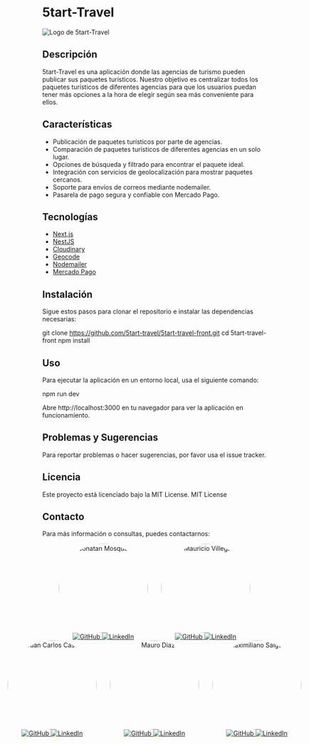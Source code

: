 # 5tart-Travel

![Logo de 5tart-Travel](ruta/a/tu/logo.png)

## Descripción

5tart-Travel es una aplicación donde las agencias de turismo pueden publicar sus paquetes turísticos. Nuestro objetivo es centralizar todos los paquetes turísticos de diferentes agencias para que los usuarios puedan tener más opciones a la hora de elegir según sea más conveniente para ellos.

## Características

- Publicación de paquetes turísticos por parte de agencias.
- Comparación de paquetes turísticos de diferentes agencias en un solo lugar.
- Opciones de búsqueda y filtrado para encontrar el paquete ideal.
- Integración con servicios de geolocalización para mostrar paquetes cercanos.
- Soporte para envíos de correos mediante nodemailer.
- Pasarela de pago segura y confiable con Mercado Pago.

## Tecnologías

- [Next.js](https://nextjs.org/)
- [NestJS](https://nestjs.com/)
- [Cloudinary](https://cloudinary.com/)
- [Geocode](https://geocode.xyz/)
- [Nodemailer](https://nodemailer.com/about/)
- [Mercado Pago](https://www.mercadopago.com/)

## Instalación

Sigue estos pasos para clonar el repositorio e instalar las dependencias necesarias:

git clone https://github.com/5tart-travel/5tart-travel-front.git
cd 5tart-travel-front
npm install

## Uso

Para ejecutar la aplicación en un entorno local, usa el siguiente comando:

npm run dev

Abre http://localhost:3000 en tu navegador para ver la aplicación en funcionamiento.

## Problemas y Sugerencias

Para reportar problemas o hacer sugerencias, por favor usa el issue tracker.

## Licencia
Este proyecto está licenciado bajo la MIT License.
MIT License

## Contacto
Para más información o consultas, puedes contactarnos:


<div style="display: flex; justify-content: center;">
  <div style="text-align: center; margin-right: 30px;">
    <img src="https://res.cloudinary.com/dia2gautk/image/upload/v1719940434/cmoccvvllrsaay1kzsmw.jpg" alt="Jonatan Mosqueda" width="200" style="border-radius: 50%;">
    <br>
    <a href="https://github.com/Jongabee">
      <img src="https://img.shields.io/badge/GitHub-Profile-blue?style=flat-square&logo=github" alt="GitHub">
    </a>
    <a href="https://www.linkedin.com/in/jongabee/">
      <img src="https://img.shields.io/badge/LinkedIn-Profile-blue?style=flat-square&logo=linkedin" alt="LinkedIn">
    </a>
  </div>
  <div style="text-align: center;">
    <img src="https://res.cloudinary.com/dia2gautk/image/upload/v1719940484/abc8xlg70lzveiol8cns.jpg" alt="Mauricio Villegas" width="200" style="border-radius: 50%;">
    <br>
    <a href="https://github.com/V-Mau">
      <img src="https://img.shields.io/badge/GitHub-Profile-blue?style=flat-square&logo=github" alt="GitHub">
    </a>
    <a href="https://www.linkedin.com/in/username_linkedin">
      <img src="https://img.shields.io/badge/LinkedIn-Profile-blue?style=flat-square&logo=linkedin" alt="LinkedIn">
    </a>
  </div>
</div>

<div style="display: flex; justify-content: center;">
  <div style="text-align: center; margin-right: 30px;">
    <img src="https://res.cloudinary.com/dia2gautk/image/upload/v1719940455/d66xfi743hlgp330kmxu.jpg" alt="Juan Carlos Castillo" width="200" style="border-radius: 50%;">
    <br>
    <a href="https://github.com/juank132">
      <img src="https://img.shields.io/badge/GitHub-Profile-blue?style=flat-square&logo=github" alt="GitHub">
    </a>
    <a href="https://www.linkedin.com/in/username_linkedin">
      <img src="https://img.shields.io/badge/LinkedIn-Profile-blue?style=flat-square&logo=linkedin" alt="LinkedIn">
    </a>
  </div>
  <div style="text-align: center;">
    <img src="https://res.cloudinary.com/dia2gautk/image/upload/v1719940507/x9my38fgodbpgg6xljrx.jpg" alt="Mauro Diaz" width="200" style="border-radius: 50%;">
    <br>
    <a href="https://github.com/mauro8778">
      <img src="https://img.shields.io/badge/GitHub-Profile-blue?style=flat-square&logo=github" alt="GitHub">
    </a>
    <a href="https://www.linkedin.com/in/username_linkedin">
      <img src="https://img.shields.io/badge/LinkedIn-Profile-blue?style=flat-square&logo=linkedin" alt="LinkedIn">
    </a>
  </div>
  <div style="text-align: center; margin-left: 30px;">
    <img src="https://res.cloudinary.com/dia2gautk/image/upload/v1719940533/k9cgjeu2ncesi6j7agji.jpg" alt="Maximiliano Salguero" width="200" style="border-radius: 50%;">
    <br>
    <a href="https://github.com/MaxiSalguero">
      <img src="https://img.shields.io/badge/GitHub-Profile-blue?style=flat-square&logo=github" alt="GitHub">
    </a>
    <a href="https://www.linkedin.com/in/username_linkedin">
      <img src="https://img.shields.io/badge/LinkedIn-Profile-blue?style=flat-square&logo=linkedin" alt="LinkedIn">
    </a>
  </div>
</div>


  


